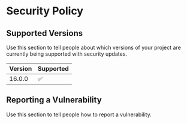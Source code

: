 # Security Policy

## Supported Versions

Use this section to tell people about which versions of your project are
currently being supported with security updates.

| Version | Supported          |
| ------- | ------------------ |
| 16.0.0   | :white_check_mark: |

## Reporting a Vulnerability

Use this section to tell people how to report a vulnerability.
